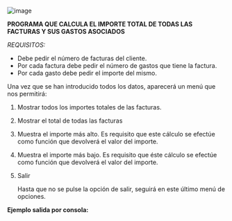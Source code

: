 

![image](https://user-images.githubusercontent.com/91023374/201478111-63d27b23-3b09-4b16-84db-39ab6fa6f3d5.png)


  **PROGRAMA QUE CALCULA EL IMPORTE TOTAL DE TODAS LAS FACTURAS Y SUS GASTOS ASOCIADOS**

  
   *REQUISITOS:*
  - Debe pedir el número de facturas del cliente.
  - Por cada factura debe pedir el número de gastos que tiene la factura.
  - Por cada gasto debe pedir el importe del mismo.

Una vez que se han introducido todos los datos, aparecerá un menú que nos permitirá: 

1. Mostrar todos los importes totales de las facturas.
2. Mostrar el total de todas las facturas
3. Muestra  el importe más alto. Es requisito que este cálculo se efectúe como función que devolverá  el valor del importe. 
4. Muestra el importe más bajo. Es requisito que éste cálculo se efectúe como función que devolverá el valor del importe. 
5. Salir


     Hasta que no se pulse la opción de salir, seguirá en este último menú de opciones.



   


 
 

**Ejemplo salida por consola:**
